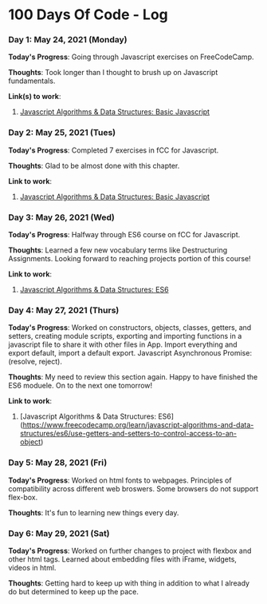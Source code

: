 # 100 Days Of Code - Log

### Day 1: May 24, 2021 (Monday)

**Today's Progress**: Going through Javascript exercises on FreeCodeCamp.

**Thoughts**: Took longer than I thought to brush up on Javascript fundamentals. 

**Link(s) to work**:
1. [Javascript Algorithms & Data Structures: Basic Javascript](https://www.freecodecamp.org/learn/javascript-algorithms-and-data-structures/basic-javascript/profile-lookup)

### Day 2: May 25, 2021 (Tues)

**Today's Progress**: Completed 7 exercises in fCC for Javascript. 

**Thoughts**: Glad to be almost done with this chapter. 

**Link to work**:
1. [Javascript Algorithms & Data Structures: Basic Javascript](https://www.freecodecamp.org/learn/javascript-algorithms-and-data-structures/basic-javascript/generate-random-fractions-with-javascript)

### Day 3: May 26, 2021 (Wed)

**Today's Progress**: Halfway through ES6 course on fCC for Javascript. 

**Thoughts**: Learned a few new vocabulary terms like Destructuring Assignments. Looking forward to reaching projects portion of this course!

**Link to work**:
1. [Javascript Algorithms & Data Structures: ES6](https://www.freecodecamp.org/learn/javascript-algorithms-and-data-structures#es6)


### Day 4: May 27, 2021 (Thurs)

**Today's Progress**: Worked on constructors, objects, classes, getters, and setters, creating module scripts, exporting and importing functions in a javascript file to share it with other files in App. Import everything and export default, import a default export. Javascript Asynchronous Promise: (resolve, reject). 

**Thoughts**: My need to review this section again. Happy to have finished the ES6 moduele. On to the next one tomorrow! 

**Link to work**:
1. [Javascript Algorithms & Data Structures: ES6] (https://www.freecodecamp.org/learn/javascript-algorithms-and-data-structures/es6/use-getters-and-setters-to-control-access-to-an-object)

### Day 5: May 28, 2021 (Fri)

**Today's Progress**: Worked on html fonts to webpages. Principles of compatibility across different web broswers. Some browsers do not support flex-box.

**Thoughts**: It's fun to learning new things every day.

### Day 6: May 29, 2021 (Sat)

**Today's Progress**: Worked on further changes to project with flexbox and other html tags. Learned about embedding files with iFrame, widgets, videos in html. 

**Thoughts**: Getting hard to keep up with thing in addition to what I already do but determined to keep up the pace. 
